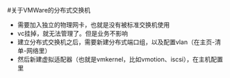#关于VMWare的分布式交换机

- 需要加入独立的物理网卡，也就是没有被标准交换机使用
- vc挂掉，就无法管理了。但是业务不影响
- 建立分布式交换机之后，需要新建分布式端口组，以及配置vlan（在主页-清单-网络里）
- 然后新建虚拟适配器（也就是vmkernel，比如vmotion、iscsi），在主机配置里